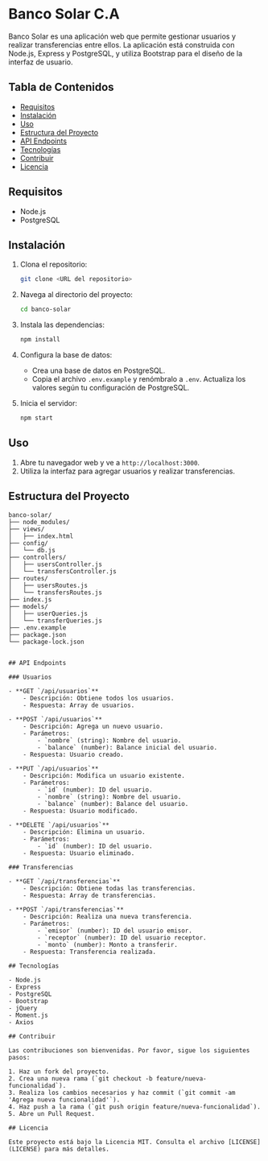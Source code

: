 # Banco Solar C.A

Banco Solar es una aplicación web que permite gestionar usuarios y realizar transferencias entre ellos. La aplicación está construida con Node.js, Express y PostgreSQL, y utiliza Bootstrap para el diseño de la interfaz de usuario.

## Tabla de Contenidos

- [Requisitos](#requisitos)
- [Instalación](#instalación)
- [Uso](#uso)
- [Estructura del Proyecto](#estructura-del-proyecto)
- [API Endpoints](#api-endpoints)
- [Tecnologías](#tecnologías)
- [Contribuir](#contribuir)
- [Licencia](#licencia)

## Requisitos

- Node.js
- PostgreSQL

## Instalación

1. Clona el repositorio:
    ```sh
    git clone <URL del repositorio>
    ```

2. Navega al directorio del proyecto:
    ```sh
    cd banco-solar
    ```

3. Instala las dependencias:
    ```sh
    npm install
    ```

4. Configura la base de datos:
    - Crea una base de datos en PostgreSQL.
    - Copia el archivo `.env.example` y renómbralo a `.env`. Actualiza los valores según tu configuración de PostgreSQL.

5. Inicia el servidor:
    ```sh
    npm start
    ```

## Uso

1. Abre tu navegador web y ve a `http://localhost:3000`.
2. Utiliza la interfaz para agregar usuarios y realizar transferencias.

## Estructura del Proyecto

```plaintext
banco-solar/
├── node_modules/
├── views/
│   ├── index.html
├── config/
│   └── db.js
├── controllers/
│   ├── usersController.js
│   └── transfersController.js
├── routes/
│   ├── usersRoutes.js
│   └── transfersRoutes.js
├── index.js
├── models/
│   ├── userQueries.js
│   └── transferQueries.js
├── .env.example
├── package.json
└── package-lock.json


## API Endpoints

### Usuarios

- **GET `/api/usuarios`**
    - Descripción: Obtiene todos los usuarios.
    - Respuesta: Array de usuarios.

- **POST `/api/usuarios`**
    - Descripción: Agrega un nuevo usuario.
    - Parámetros:
        - `nombre` (string): Nombre del usuario.
        - `balance` (number): Balance inicial del usuario.
    - Respuesta: Usuario creado.

- **PUT `/api/usuarios`**
    - Descripción: Modifica un usuario existente.
    - Parámetros:
        - `id` (number): ID del usuario.
        - `nombre` (string): Nombre del usuario.
        - `balance` (number): Balance del usuario.
    - Respuesta: Usuario modificado.

- **DELETE `/api/usuarios`**
    - Descripción: Elimina un usuario.
    - Parámetros:
        - `id` (number): ID del usuario.
    - Respuesta: Usuario eliminado.

### Transferencias

- **GET `/api/transferencias`**
    - Descripción: Obtiene todas las transferencias.
    - Respuesta: Array de transferencias.

- **POST `/api/transferencias`**
    - Descripción: Realiza una nueva transferencia.
    - Parámetros:
        - `emisor` (number): ID del usuario emisor.
        - `receptor` (number): ID del usuario receptor.
        - `monto` (number): Monto a transferir.
    - Respuesta: Transferencia realizada.

## Tecnologías

- Node.js
- Express
- PostgreSQL
- Bootstrap
- jQuery
- Moment.js
- Axios

## Contribuir

Las contribuciones son bienvenidas. Por favor, sigue los siguientes pasos:

1. Haz un fork del proyecto.
2. Crea una nueva rama (`git checkout -b feature/nueva-funcionalidad`).
3. Realiza los cambios necesarios y haz commit (`git commit -am 'Agrega nueva funcionalidad'`).
4. Haz push a la rama (`git push origin feature/nueva-funcionalidad`).
5. Abre un Pull Request.

## Licencia

Este proyecto está bajo la Licencia MIT. Consulta el archivo [LICENSE](LICENSE) para más detalles.

